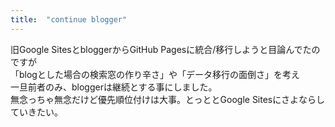 ```yaml
---
title:  "continue blogger"
---
```

旧Google SitesとbloggerからGitHub Pagesに統合/移行しようと目論んでたのですが  
「blogとした場合の検索窓の作り辛さ」や「データ移行の面倒さ」を考え  
一旦前者のみ、bloggerは継続とする事にしました。  
無念っちゃ無念だけど優先順位付けは大事。とっととGoogle Sitesにさよならしていきたい。
